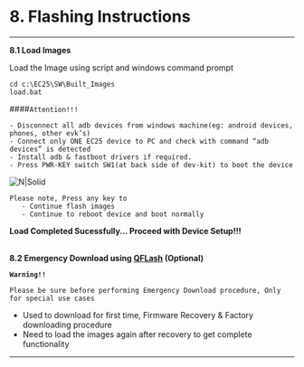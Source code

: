 # 8. Flashing Instructions

------------

__8.1 Load Images__

Load the Image using script and windows command prompt
```console
cd c:\EC25\SW\Built_Images
load.bat
```
####`Attention!!!`
```warning
- Disconnect all adb devices from windows machine(eg: android devices, phones, other evk’s)
- Connect only ONE EC25 device to PC and check with command “adb devices” is detected
- Install adb & fastboot drivers if required.
- Press PWR-KEY switch SW1(at back side of dev-kit) to boot the device
```
![N|Solid](../pics/EC25/ec25-load1.jpg)

```warning
Please note, Press any key to 
   - Continue flash images
   - Continue to reboot device and boot normally
```

__Load Completed Sucessfully... Proceed with Device Setup!!!__<br><br>


__8.2 Emergency Download using <a href="#" onclick="LoadPage(14);return false;">QFLash</a> (Optional)__
<br>

__``Warning!!``__
```warning
Please be sure before performing Emergency Download procedure, Only for special use cases
```
   - Used to download for first time, Firmware Recovery & Factory downloading procedure
   - Need to load the images again after recovery to get complete functionality

------------